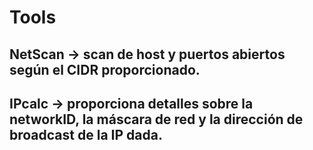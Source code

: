 # Tools 

## NetScan -> scan de host y puertos abiertos según el CIDR proporcionado.
## IPcalc -> proporciona detalles sobre la networkID, la máscara de red y la dirección de broadcast de la IP dada.
